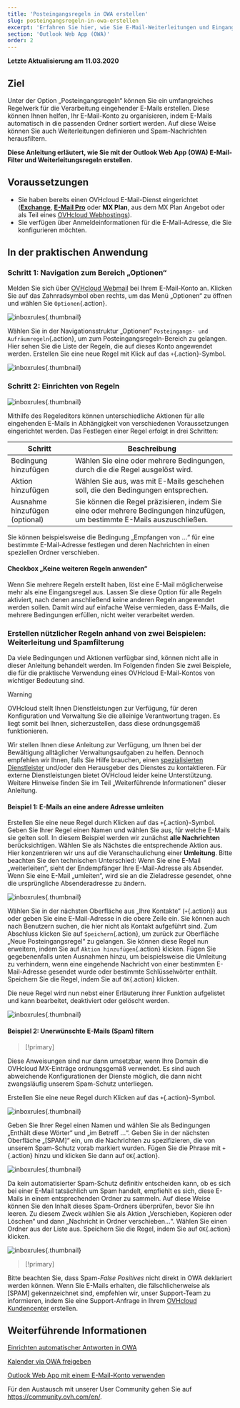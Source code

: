 ```yaml
---
title: 'Posteingangsregeln in OWA erstellen'
slug: posteingangsregeln-in-owa-erstellen
excerpt: 'Erfahren Sie hier, wie Sie E-Mail-Weiterleitungen und Eingangsfilter in OWA verwenden'
section: 'Outlook Web App (OWA)'
order: 2
---
```


**Letzte Aktualisierung am 11.03.2020**


## Ziel

Unter der Option „Posteingangsregeln“ können Sie ein umfangreiches Regelwerk für die Verarbeitung eingehender E-Mails erstellen. Diese können Ihnen helfen, Ihr E-Mail-Konto zu organisieren, indem E-Mails automatisch in die passenden Ordner sortiert werden. Auf diese Weise können Sie auch Weiterleitungen definieren und Spam-Nachrichten herausfiltern.

**Diese Anleitung erläutert, wie Sie mit der Outlook Web App (OWA) E-Mail-Filter und Weiterleitungsregeln erstellen.**


## Voraussetzungen

- Sie haben bereits einen OVHcloud E-Mail-Dienst eingerichtet ([**Exchange**](https://www.ovhcloud.com/de/emails/), [**E-Mail Pro**](https://www.ovhcloud.com/de/emails/email-pro/) oder **MX Plan**, aus dem MX Plan Angebot oder als Teil eines [OVHcloud Webhostings](https://www.ovhcloud.com/de/web-hosting/)).
- Sie verfügen über Anmeldeinformationen für die E-Mail-Adresse, die Sie konfigurieren möchten.


## In der praktischen Anwendung

### Schritt 1: Navigation zum Bereich „Optionen“

Melden Sie sich über [OVHcloud Webmail](https://www.ovh.de/mail) bei Ihrem E-Mail-Konto an. Klicken Sie auf das Zahnradsymbol oben rechts, um das Menü „Optionen“ zu öffnen und wählen Sie `Optionen`{.action}.

![inboxrules](images/exchange-rules-step1.png){.thumbnail}

Wählen Sie in der Navigationsstruktur „Optionen“ `Posteingangs- und Aufräumregeln`{.action}, um zum Posteingangsregeln-Bereich zu gelangen. Hier sehen Sie die Liste der Regeln, die auf dieses Konto angewendet werden. Erstellen Sie eine neue Regel mit Klick auf das `+`{.action}-Symbol.

![inboxrules](images/exchange-rules-step2.png){.thumbnail}

### Schritt 2: Einrichten von Regeln

![inboxrules](images/exchange-rules-step3.png){.thumbnail}

Mithilfe des Regeleditors können unterschiedliche Aktionen für alle eingehenden E-Mails in Abhängigkeit von verschiedenen Voraussetzungen eingerichtet werden. Das Festlegen einer Regel erfolgt in drei Schritten:

|Schritt|Beschreibung|
|---|---|
|Bedingung hinzufügen|Wählen Sie eine oder mehrere Bedingungen, durch die die Regel ausgelöst wird.|
|Aktion hinzufügen|Wählen Sie aus, was mit E-Mails geschehen soll, die den Bedingungen entsprechen.|
|Ausnahme hinzufügen (optional)|Sie können die Regel präzisieren, indem Sie eine oder mehrere Bedingungen hinzufügen, um bestimmte E-Mails auszuschließen.|

Sie können beispielsweise die Bedingung „Empfangen von ...“ für eine bestimmte E-Mail-Adresse festlegen und deren Nachrichten in einen speziellen Ordner verschieben.

#### Checkbox „Keine weiteren Regeln anwenden“

Wenn Sie mehrere Regeln erstellt haben, löst eine E-Mail möglicherweise mehr als eine Eingangsregel aus. Lassen Sie diese Option für alle Regeln aktiviert, nach denen anschließend keine anderen Regeln angewendet werden sollen. Damit wird auf einfache Weise vermieden, dass E-Mails, die mehrere Bedingungen erfüllen, nicht weiter verarbeitet werden.

### Erstellen nützlicher Regeln anhand von zwei Beispielen: Weiterleitung und Spamfilterung 

Da viele Bedingungen und Aktionen verfügbar sind, können nicht alle in dieser Anleitung behandelt werden. Im Folgenden finden Sie zwei Beispiele, die für die praktische Verwendung eines OVHcloud E-Mail-Kontos von wichtiger Bedeutung sind. 

> [!warning]
>OVHcloud stellt Ihnen Dienstleistungen zur Verfügung, für deren Konfiguration und Verwaltung Sie die alleinige Verantwortung tragen. Es liegt somit bei Ihnen, sicherzustellen, dass diese ordnungsgemäß funktionieren.
>
>Wir stellen Ihnen diese Anleitung zur Verfügung, um Ihnen bei der Bewältigung alltäglicher Verwaltungsaufgaben zu helfen. Dennoch empfehlen wir Ihnen, falls Sie Hilfe brauchen, einen [spezialisierten Dienstleister](https://partner.ovhcloud.com/de/directory/) und/oder den Herausgeber des Dienstes zu kontaktieren. Für externe Dienstleistungen bietet OVHcloud leider keine Unterstützung. Weitere Hinweise finden Sie im Teil „Weiterführende Informationen” dieser Anleitung.
>

#### Beispiel 1: E-Mails an eine andere Adresse umleiten

Erstellen Sie eine neue Regel durch Klicken auf das `+`{.action}-Symbol. Geben Sie Ihrer Regel einen Namen und wählen Sie aus, für welche E-Mails sie gelten soll. In diesem Beispiel werden wir zunächst **alle Nachrichten** berücksichtigen. Wählen Sie als Nächstes die entsprechende Aktion aus. Hier konzentrieren wir uns auf die Veranschaulichung einer **Umleitung**. Bitte beachten Sie den technischen Unterschied: Wenn Sie eine E-Mail „weiterleiten“, sieht der Endempfänger Ihre E-Mail-Adresse als Absender. Wenn Sie eine E-Mail „umleiten“, wird sie an die Zieladresse gesendet, ohne die ursprüngliche Absenderadresse zu ändern. 

![inboxrules](images/exchange-rules-step4.png){.thumbnail}

Wählen Sie in der nächsten Oberfläche aus „Ihre Kontakte“ (`+`{.action}) aus oder geben Sie eine E-Mail-Adresse in die obere Zeile ein. Sie können auch nach Benutzern suchen, die hier nicht als Kontakt aufgeführt sind. Zum Abschluss klicken Sie auf `Speichern`{.action}, um zurück zur Oberfläche „Neue Posteingangsregel“ zu gelangen. Sie können diese Regel nun erweitern, indem Sie auf `Aktion hinzufügen`{.action} klicken. Fügen Sie gegebenenfalls unten Ausnahmen hinzu, um beispielsweise die Umleitung zu verhindern, wenn eine eingehende Nachricht von einer bestimmten E-Mail-Adresse gesendet wurde oder bestimmte Schlüsselwörter enthält. Speichern Sie die Regel, indem Sie auf `OK`{.action} klicken.

Die neue Regel wird nun nebst einer Erläuterung ihrer Funktion aufgelistet und kann bearbeitet, deaktiviert oder gelöscht werden.

![inboxrules](images/redirection_rulebis.gif){.thumbnail}


#### Beispiel 2: Unerwünschte E-Mails (Spam) filtern

> [!primary]
>
Diese Anweisungen sind nur dann umsetzbar, wenn Ihre Domain die OVHcloud MX-Einträge ordnungsgemäß verwendet. Es sind auch abweichende Konfigurationen der Dienste möglich, die dann nicht zwangsläufig unserem Spam-Schutz unterliegen.
>

Erstellen Sie eine neue Regel durch Klicken auf das `+`{.action}-Symbol.

![inboxrules](images/exchange-rules-step7.png){.thumbnail}

Geben Sie Ihrer Regel einen Namen und wählen Sie als Bedingungen „Enthält diese Wörter“ und „im Betreff ...“. Geben Sie in der nächsten Oberfläche „\[SPAM]“ ein, um die Nachrichten zu spezifizieren, die von unserem Spam-Schutz vorab markiert wurden. Fügen Sie die Phrase mit `+`{.action} hinzu und klicken Sie dann auf `OK`{.action}.

![inboxrules](images/exchange-rules-step8.png){.thumbnail}

Da kein automatisierter Spam-Schutz definitiv entscheiden kann, ob es sich bei einer E-Mail tatsächlich um Spam handelt, empfiehlt es sich, diese E-Mails in einem entsprechenden Ordner zu sammeln. Auf diese Weise können Sie den Inhalt dieses Spam-Ordners überprüfen, bevor Sie ihn leeren. Zu diesem Zweck wählen Sie als Aktion „Verschieben, Kopieren oder Löschen“ und dann „Nachricht in Ordner verschieben...“. Wählen Sie einen Ordner aus der Liste aus. Speichern Sie die Regel, indem Sie auf `OK`{.action} klicken.

![inboxrules](images/exchange-rules-step9_2.png){.thumbnail}


> [!primary]
>
Bitte beachten Sie, dass Spam-*False Positives* nicht direkt in OWA deklariert werden können. Wenn Sie E-Mails erhalten, die fälschlicherweise als \[SPAM] gekennzeichnet sind, empfehlen wir, unser Support-Team zu informieren, indem Sie eine Support-Anfrage in Ihrem [OVHcloud Kundencenter](https://www.ovh.com/manager/dedicated/#/support/tickets/new) erstellen.  
>


## Weiterführende Informationen

[Einrichten automatischer Antworten in OWA](../exchange_2016_einrichten_einer_automatischen_antwort_in_owa/)

[Kalender via OWA freigeben](../exchange_2016_einen_kalender_via_owa_webmail_freigeben/)

[Outlook Web App mit einem E-Mail-Konto verwenden](../exchange_2016_verwendung_der_outlook_web_app/)

Für den Austausch mit unserer User Community gehen Sie auf <https://community.ovh.com/en/>.